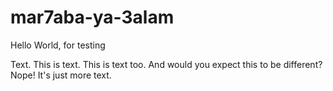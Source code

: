 # mar7aba-ya-3alam
Hello World, for testing

Text. This is text. This is text too.
And would you expect this to be different? Nope! It's just more text.

